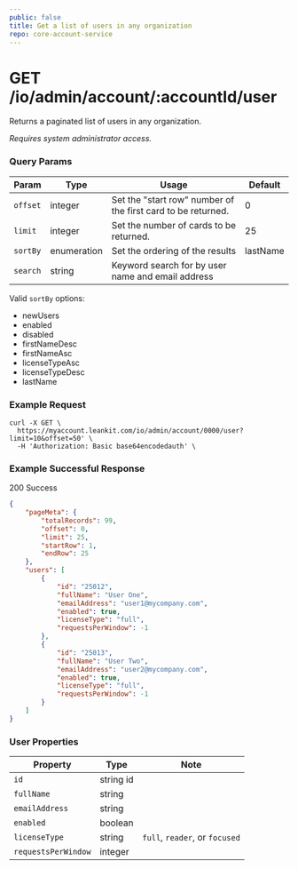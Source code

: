 ```yaml
---
public: false
title: Get a list of users in any organization
repo: core-account-service
---
```

# GET /io/admin/account/:accountId/user
Returns a paginated list of users in any organization.

_Requires system administrator access._

### Query Params
|Param|Type|Usage|Default|
|-----|-----|------|-------|
|`offset`|integer|Set the "start row" number of the first card to be returned.|0|
|`limit`|integer|Set the number of cards to be returned.|25|
|`sortBy`|enumeration|Set the ordering of the results|lastName|
|`search`|string|Keyword search for by user name and email address||

Valid `sortBy` options:
* newUsers
* enabled
* disabled
* firstNameDesc
* firstNameAsc
* licenseTypeAsc
* licenseTypeDesc
* lastName

### Example Request
```shell
curl -X GET \
  https://myaccount.leankit.com/io/admin/account/0000/user?limit=10&offset=50' \
  -H 'Authorization: Basic base64encodedauth' \
```

### Example Successful Response

200 Success

```json
{
    "pageMeta": {
        "totalRecords": 99,
        "offset": 0,
        "limit": 25,
        "startRow": 1,
        "endRow": 25
    },
    "users": [
        {
            "id": "25012",
            "fullName": "User One",
            "emailAddress": "user1@mycompany.com",
            "enabled": true,
            "licenseType": "full",
            "requestsPerWindow": -1
        },
        {
            "id": "25013",
            "fullName": "User Two",
            "emailAddress": "user2@mycompany.com",
            "enabled": true,
            "licenseType": "full",
            "requestsPerWindow": -1
        }
    ]
}
```

### User Properties
|Property|Type|Note|
|--------|----|----|
|`id`|string id||
|`fullName`|string||
|`emailAddress`|string||
|`enabled`|boolean||
|`licenseType`|string|`full`, `reader`, or `focused`|
|`requestsPerWindow`|integer||
